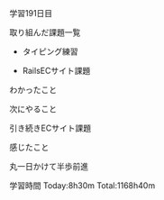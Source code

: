 学習191日目

取り組んだ課題一覧

- タイピング練習

- RailsECサイト課題

わかったこと



次にやること

引き続きECサイト課題

感じたこと

丸一日かけて半歩前進

学習時間 Today:8h30m Total:1168h40m